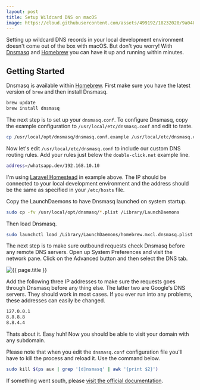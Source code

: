 ```yaml
---
layout: post
title: Setup Wildcard DNS on macOS
image: https://cloud.githubusercontent.com/assets/499192/18232020/9a040b52-72c7-11e6-8728-94d2b65316d2.png
---
```


Setting up wildcard DNS records in your local development environment doesn't come out of the box with macOS. But don't you worry! With [Dnsmasq](http://www.thekelleys.org.uk/dnsmasq/doc.html) and [Homebrew](http://brew.sh) you can have it up and running within minutes.

## Getting Started

Dnsmasq is available within [Homebrew](http://brew.sh). First make sure you have the latest version of `brew` and then install Dnsmasq.

```sh
brew update
brew install dnsmasq
```

The next step is to set up your `dnsmasq.conf`. To configure Dnsmasq, copy the example configuration to `/usr/local/etc/dnsmasq.conf` and edit to taste.

```sh
cp /usr/local/opt/dnsmasq/dnsmasq.conf.example /usr/local/etc/dnsmasq.conf
```

Now let's edit `/usr/local/etc/dnsmasq.conf` to include our custom DNS routing rules. Add your rules just below the `double-click.net` example line.

```sh
address=/whatsapp.dev/192.168.10.10
```

I'm using [Laravel Homestead](http://laravel.com/docs/homestead) in example above. The IP should be connected to your local development environment and the address should be the same as specified in your `/etc/hosts` file.

Copy the LaunchDaemons to have Dnsmasq launched on system startup.

```sh
sudo cp -fv /usr/local/opt/dnsmasq/*.plist /Library/LaunchDaemons
```

Then load Dnsmasq.

```sh
sudo launchctl load /Library/LaunchDaemons/homebrew.mxcl.dnsmasq.plist
```

The next step is to make sure outbound requests check Dnsmasq before any remote DNS servers. Open up System Preferences and visit the network pane. Click on the Advanced button and then select the DNS tab.

![{{ page.title }}](https://cloud.githubusercontent.com/assets/499192/18232020/9a040b52-72c7-11e6-8728-94d2b65316d2.png)

Add the following three IP addresses to make sure the requests goes through Dnsmasq before any thing else. The latter two are Google's DNS servers. They should work in most cases. If you ever run into any problems, these addresses can easily be changed.

```sh
127.0.0.1
8.8.8.8
8.8.4.4
```

Thats about it. Easy huh! Now you should be able to visit your domain with any subdomain.

Please note that when you edit the `dnsmasq.conf` configuration file you'll have to kill the process and reload it. Use the command below.

```sh
sudo kill $(ps aux | grep '[d]nsmasq' | awk '{print $2}')
```

If something went south, please [visit the official documentation](http://www.thekelleys.org.uk/dnsmasq/doc.html).
